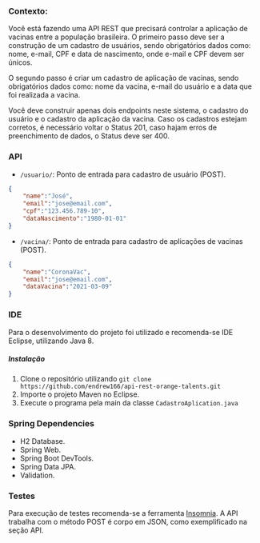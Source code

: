 ### Contexto:

Você está fazendo uma API REST que precisará controlar a aplicação de vacinas entre a população brasileira. O primeiro passo deve ser a construção de um cadastro de usuários, sendo obrigatórios dados como: nome, e-mail, CPF e data de nascimento, onde e-mail e CPF devem ser únicos.

O segundo passo é criar um cadastro de aplicação de vacinas, sendo obrigatórios dados como: nome da vacina, e-mail do usuário e a data que foi realizada a vacina.

Você deve construir apenas dois endpoints neste sistema, o cadastro do usuário e o cadastro da aplicação da vacina. Caso os cadastros estejam corretos, é necessário voltar o Status 201, caso hajam erros de preenchimento de dados, o Status deve ser 400.

### API
- `/usuario/`: Ponto de entrada para cadastro de usuário (POST).
```json
{
	"name":"José",
	"email":"jose@email.com",
	"cpf":"123.456.789-10",
	"dataNascimento":"1980-01-01"
}
```
- `/vacina/`: Ponto de entrada para cadastro de aplicações de vacinas (POST).
```json
{
	"name":"CoronaVac",
	"email":"jose@email.com",
	"dataVacina":"2021-03-09"
}
```

### IDE
Para o desenvolvimento do projeto foi utilizado e recomenda-se IDE Eclipse, utilizando Java 8.

##### Instalação 
1. Clone o repositório utilizando `git clone https://github.com/endrew166/api-rest-orange-talents.git` 
2. Importe o projeto Maven no Eclipse.
3. Execute o programa pela main da classe `CadastroAplication.java`

### Spring Dependencies
- H2 Database.
- Spring Web.
- Spring Boot DevTools.
- Spring Data JPA.
- Validation.

### Testes
Para execução de testes recomenda-se a ferramenta [Insomnia](https://insomnia.rest/ "Insomnia"). A API trabalha com o método POST é corpo em JSON, como exemplificado na seção API. 
